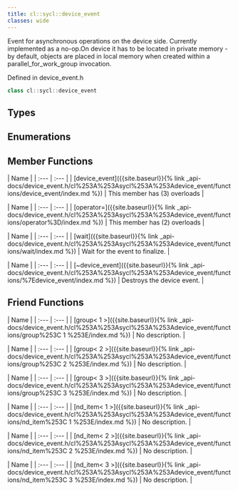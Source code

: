 ```yaml
---
title: cl::sycl::device_event
classes: wide
---
```



Event for asynchronous operations on the device side. Currently implemented as a no-op.On device it has to be located in private memory - by default, objects are placed in local memory when created within a parallel_for_work_group invocation. 

Defined in device_event.h

```cpp
class cl::sycl::device_event
```

## Types

## Enumerations

## Member Functions

  | Name |
| :--- | :--- |
| [device\_event]({{site.baseurl}}{% link _api-docs/device_event.h/cl%253A%253Asycl%253A%253Adevice_event/functions/device_event/index.md %}) | This member has (3) overloads |

  | Name |
| :--- | :--- |
| [operator=]({{site.baseurl}}{% link _api-docs/device_event.h/cl%253A%253Asycl%253A%253Adevice_event/functions/operator%3D/index.md %}) | This member has (2) overloads |

  | Name |
| :--- | :--- |
| [wait]({{site.baseurl}}{% link _api-docs/device_event.h/cl%253A%253Asycl%253A%253Adevice_event/functions/wait/index.md %}) | Wait for the event to finalize.  |

  | Name |
| :--- | :--- |
| [~device\_event]({{site.baseurl}}{% link _api-docs/device_event.h/cl%253A%253Asycl%253A%253Adevice_event/functions/%7Edevice_event/index.md %}) | Destroys the device event.  |


## Friend Functions

  | Name |
| :--- | :--- |
| [group< 1 >]({{site.baseurl}}{% link _api-docs/device_event.h/cl%253A%253Asycl%253A%253Adevice_event/functions/group%253C 1 %253E/index.md %}) | No description. |

  | Name |
| :--- | :--- |
| [group< 2 >]({{site.baseurl}}{% link _api-docs/device_event.h/cl%253A%253Asycl%253A%253Adevice_event/functions/group%253C 2 %253E/index.md %}) | No description. |

  | Name |
| :--- | :--- |
| [group< 3 >]({{site.baseurl}}{% link _api-docs/device_event.h/cl%253A%253Asycl%253A%253Adevice_event/functions/group%253C 3 %253E/index.md %}) | No description. |

  | Name |
| :--- | :--- |
| [nd\_item< 1 >]({{site.baseurl}}{% link _api-docs/device_event.h/cl%253A%253Asycl%253A%253Adevice_event/functions/nd_item%253C 1 %253E/index.md %}) | No description. |

  | Name |
| :--- | :--- |
| [nd\_item< 2 >]({{site.baseurl}}{% link _api-docs/device_event.h/cl%253A%253Asycl%253A%253Adevice_event/functions/nd_item%253C 2 %253E/index.md %}) | No description. |

  | Name |
| :--- | :--- |
| [nd\_item< 3 >]({{site.baseurl}}{% link _api-docs/device_event.h/cl%253A%253Asycl%253A%253Adevice_event/functions/nd_item%253C 3 %253E/index.md %}) | No description. |

